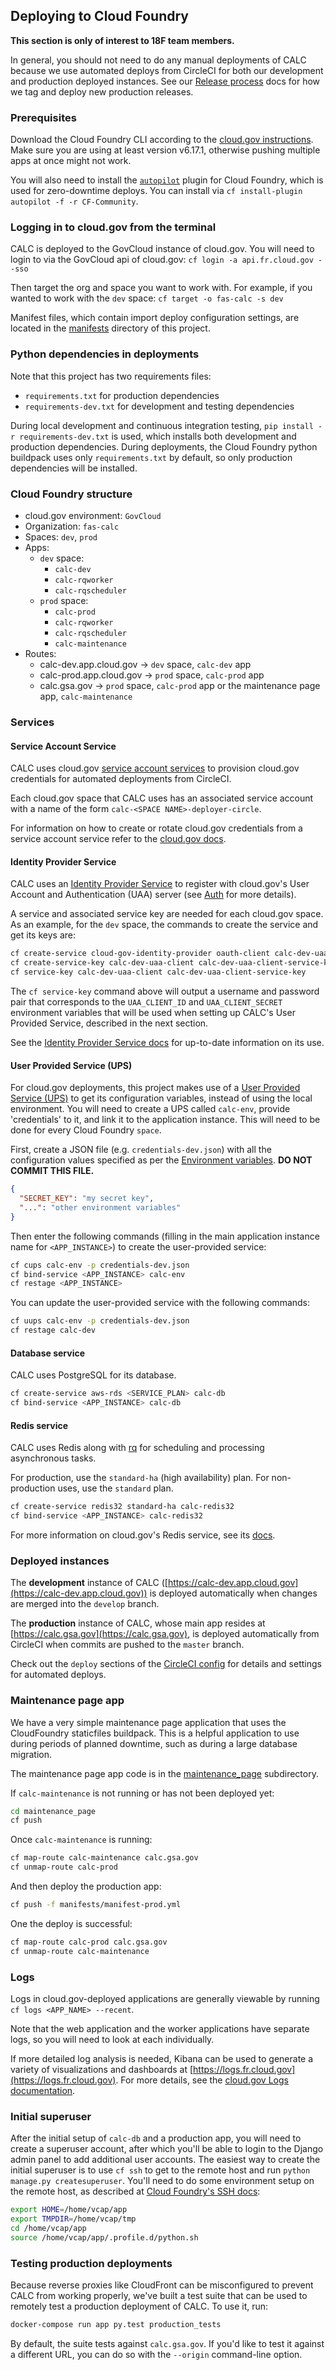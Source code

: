 ## Deploying to Cloud Foundry

**This section is only of interest to 18F team members.**

In general, you should not need to do any manual deployments of CALC because we use automated deploys from CircleCI for both our development and production deployed instances. See our [Release process](release.md) docs for how we tag and deploy new production releases.

### Prerequisites

Download the Cloud Foundry CLI according to the [cloud.gov instructions][].
Make sure you are using at least version v6.17.1, otherwise pushing
multiple apps at once might not work.

[cloud.gov instructions]: https://docs.cloud.gov/getting-started/setup/

You will also need to install the [`autopilot`](https://github.com/contraband/autopilot)
plugin for Cloud Foundry, which is used for zero-downtime deploys.
You can install via
`cf install-plugin autopilot -f -r CF-Community`.

### Logging in to cloud.gov from the terminal

CALC is deployed to the GovCloud instance of cloud.gov. You will need to login
to via the GovCloud api of cloud.gov:
`cf login -a api.fr.cloud.gov --sso`

Then target the org and space you want to work with. For example, if you wanted to work with the `dev` space:
`cf target -o fas-calc -s dev`

Manifest files, which contain import deploy configuration settings, are located
in the [manifests](../manifests/) directory of this project.

### Python dependencies in deployments 

Note that this project has two requirements files:

* `requirements.txt` for production dependencies
* `requirements-dev.txt` for development and testing dependencies

During local development and continuous integration testing,
`pip install -r requirements-dev.txt` is used, which installs both
development and production dependencies. During deployments, the Cloud
Foundry python buildpack uses only `requirements.txt` by default, so
only production dependencies will be installed.

### Cloud Foundry structure

* cloud.gov environment: `GovCloud`
* Organization: `fas-calc`
* Spaces: `dev`, `prod`
* Apps:
  * `dev` space:
    * `calc-dev`
    * `calc-rqworker`
    * `calc-rqscheduler`
  * `prod` space:
    * `calc-prod`
    * `calc-rqworker`
    * `calc-rqscheduler`
    * `calc-maintenance`
* Routes:
  * calc-dev.app.cloud.gov -> `dev` space, `calc-dev` app
  * calc-prod.app.cloud.gov -> `prod` space, `calc-prod` app
  * calc.gsa.gov -> `prod` space, `calc-prod` app
    or the maintenance page app, `calc-maintenance`

### Services

#### Service Account Service

CALC uses cloud.gov [service account services][service account] to provision cloud.gov credentials for automated deployments from CircleCI.

Each cloud.gov space that CALC uses has an associated service account with a name of the form `calc-<SPACE NAME>-deployer-circle`.

For information on how to create or rotate cloud.gov credentials from a service account service refer to the [cloud.gov docs][service account].

#### Identity Provider Service

CALC uses an [Identity Provider Service][IPS] to register with cloud.gov's User Account and Authentication (UAA)
server (see [Auth](auth.md) for more details).

A service and associated service key are needed for each cloud.gov space.
As an example, for the `dev` space, the commands to create the service and get its keys are:

```sh
cf create-service cloud-gov-identity-provider oauth-client calc-dev-uaa-client
cf create-service-key calc-dev-uaa-client calc-dev-uaa-client-service-key -c '{"redirect_uri": ["https://calc-dev.app.cloud.gov"]}'
cf service-key calc-dev-uaa-client calc-dev-uaa-client-service-key
```

The `cf service-key` command above will output a username and password pair that corresponds to the `UAA_CLIENT_ID` and `UAA_CLIENT_SECRET`
environment variables that will be used when setting up CALC's User Provided Service, described in the next section.

See the [Identity Provider Service docs][IPS] for up-to-date information on its use.

#### User Provided Service (UPS)

For cloud.gov deployments, this project makes use of a [User Provided Service (UPS)][UPS] to get its configuration
variables, instead of using the local environment.
You will need to create a UPS called `calc-env`, provide 'credentials' to it, and link it to the
application instance. This will need to be done for every Cloud Foundry `space`.

First, create a JSON file (e.g. `credentials-dev.json`) with all the configuration values specified as per the
[Environment variables](environment.md). **DO NOT COMMIT THIS FILE.**

```json
{
  "SECRET_KEY": "my secret key",
  "...": "other environment variables"
}
```

Then enter the following commands (filling in the main application instance name
for `<APP_INSTANCE>`) to create the user-provided service:

```sh
cf cups calc-env -p credentials-dev.json
cf bind-service <APP_INSTANCE> calc-env
cf restage <APP_INSTANCE>
```

You can update the user-provided service with the following commands:

```sh
cf uups calc-env -p credentials-dev.json
cf restage calc-dev
```

#### Database service

CALC uses PostgreSQL for its database.

```sh
cf create-service aws-rds <SERVICE_PLAN> calc-db
cf bind-service <APP_INSTANCE> calc-db
```

#### Redis service

CALC uses Redis along with [rq](http://python-rq.org/) for scheduling and processing
asynchronous tasks.

For production, use the `standard-ha` (high availability) plan. For non-production uses, use the `standard` plan.

```sh
cf create-service redis32 standard-ha calc-redis32
cf bind-service <APP_INSTANCE> calc-redis32
```

For more information on cloud.gov's Redis service, see its [docs](https://cloud.gov/docs/services/redis/).

### Deployed instances


The **development** instance of CALC ([https://calc-dev.app.cloud.gov](https://calc-dev.app.cloud.gov)) is deployed automatically when changes are merged into the `develop` branch.

The **production** instance of CALC, whose main app resides at [https://calc.gsa.gov](https://calc.gsa.gov), is deployed automatically from CircleCI when commits are pushed to the `master` branch.

Check out the `deploy` sections of the [CircleCI config](../.circleci/config.yml) for details and settings for automated deploys.

### Maintenance page app

We have a very simple maintenance page application that uses the CloudFoundry staticfiles
buildpack. This is a helpful application to use during periods of planned downtime, such as during a large database migration.

The maintenance page app code is in the [maintenance_page](../maintenance_page/) subdirectory.

If `calc-maintenance` is not running or has not been deployed yet:

```sh
cd maintenance_page
cf push
```

Once `calc-maintenance` is running:

```sh
cf map-route calc-maintenance calc.gsa.gov
cf unmap-route calc-prod
```

And then deploy the production app:

```sh
cf push -f manifests/manifest-prod.yml
```

One the deploy is successful:

```sh
cf map-route calc-prod calc.gsa.gov
cf unmap-route calc-maintenance
```

### Logs

Logs in cloud.gov-deployed applications are generally viewable by running
`cf logs <APP_NAME> --recent`.

Note that the web application and the worker applications have separate logs, so you will need to look at each individually.

If more detailed log analysis is needed, Kibana can be used to generate
a variety of visualizations and dashboards at
[https://logs.fr.cloud.gov](https://logs.fr.cloud.gov). For more details,
see the
[cloud.gov Logs documentation](https://cloud.gov/docs/apps/logs/).

### Initial superuser

After the initial setup of `calc-db` and a production app, you will need to
create a superuser account, after which you'll be able to login to the
Django admin panel to add additional user accounts. The easiest way to create
the initial superuser is to use `cf ssh` to get to the remote host
and run `python manage.py createsuperuser`. You'll need to do some environment
setup on the remote host, as described at [Cloud Foundry's SSH docs](https://docs.cloudfoundry.org/devguide/deploy-apps/ssh-apps.html#ssh-env):

```sh
export HOME=/home/vcap/app
export TMPDIR=/home/vcap/tmp
cd /home/vcap/app
source /home/vcap/app/.profile.d/python.sh
```

### Testing production deployments

Because reverse proxies like CloudFront can be misconfigured to prevent CALC from working properly, we've built a test suite that can be used to remotely test a production deployment of CALC. To use it, run:

```sh
docker-compose run app py.test production_tests
```

By default, the suite tests against `calc.gsa.gov`. If you'd like to test it against a different URL, you can do so with the `--origin` command-line option.

[service account]: https://cloud.gov/docs/services/cloud-gov-service-account/
[UPS]: https://docs.cloudfoundry.org/devguide/services/user-provided.html
[IPS]: https://cloud.gov/docs/services/cloud-gov-identity-provider/
[`README.md`]: https://github.com/18F/calc#readme
